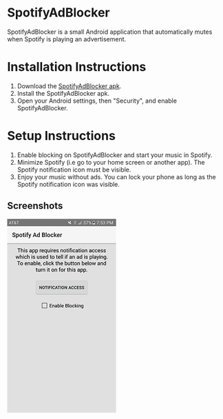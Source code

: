 # SpotifyAdBlocker
SpotifyAdBlocker is a small Android application that automatically mutes when Spotify is playing an advertisement.

# Installation Instructions
1. Download the [SpotifyAdBlocker apk](https://raw.githubusercontent.com/camgaertner/SpotifyAdBlocker/master/app/build/outputs/apk/SpotifyAdBlocker.apk). 
2. Install the SpotifyAdBlocker apk.
3. Open your Android settings, then "Security", and enable SpotifyAdBlocker.

# Setup Instructions
1. Enable blocking on SpotifyAdBlocker and start your music in Spotify.
2. Minimize Spotify (i.e go to your home screen or another app). The Spotify notification icon must be visible.
3. Enjoy your music without ads. You can lock your phone as long as the Spotify notification icon was visible.

## Screenshots
![Screenshots](/Screenshots/HomeScreen.png?raw=true)
